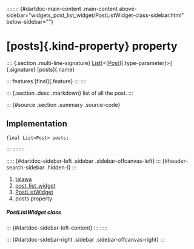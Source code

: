 :::::::: {#dartdoc-main-content .main-content above-sidebar="widgets_post_list_widget/PostListWidget-class-sidebar.html" below-sidebar=""}
<div>

# [posts]{.kind-property} property

</div>

:::: {.section .multi-line-signature}
[List](https://api.flutter.dev/flutter/dart-core/List-class.html)[\<[[Post](../../models_post_post_model/Post-class.html)]{.type-parameter}\>]{.signature}
[posts]{.name}

::: features
[final]{.feature}
:::
::::

::: {.section .desc .markdown}
list of all the post.
:::

::: {#source .section .summary .source-code}
## Implementation

``` language-dart
final List<Post> posts;
```
:::
::::::::

::::: {#dartdoc-sidebar-left .sidebar .sidebar-offcanvas-left}
::: {#header-search-sidebar .hidden-l}
:::

1.  [talawa](../../index.html)
2.  [post_list_widget](../../widgets_post_list_widget/)
3.  [PostListWidget](../../widgets_post_list_widget/PostListWidget-class.html)
4.  posts property

##### PostListWidget class

::: {#dartdoc-sidebar-left-content}
:::
:::::

::: {#dartdoc-sidebar-right .sidebar .sidebar-offcanvas-right}
:::
